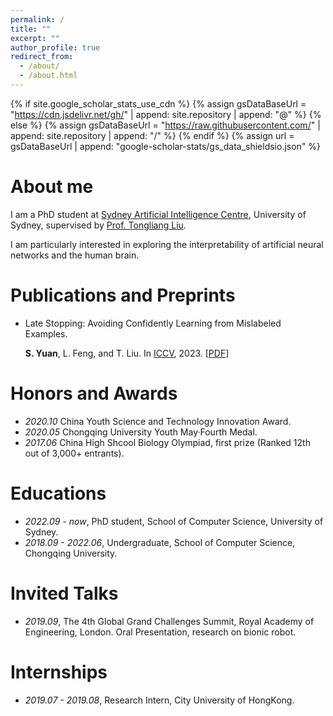 ```yaml
---
permalink: /
title: ""
excerpt: ""
author_profile: true
redirect_from: 
  - /about/
  - /about.html
---
```


{% if site.google_scholar_stats_use_cdn %}
{% assign gsDataBaseUrl = "https://cdn.jsdelivr.net/gh/" | append: site.repository | append: "@" %}
{% else %}
{% assign gsDataBaseUrl = "https://raw.githubusercontent.com/" | append: site.repository | append: "/" %}
{% endif %}
{% assign url = gsDataBaseUrl | append: "google-scholar-stats/gs_data_shieldsio.json" %}

<span class='anchor' id='about-me'></span>


# About me

I am a PhD student at [Sydney Artificial Intelligence Centre](https://www.sydney.edu.au/engineering/our-research/data-science-and-computer-engineering/ubtech-sydney-artificial-intelligence-centre.html), University of Sydney, supervised by [Prof. Tongliang Liu](https://tongliang-liu.github.io). 

I am particularly interested in exploring the interpretability of artificial neural networks and the human brain.


# Publications and Preprints
- Late Stopping: Avoiding Confidently Learning from Mislabeled Examples.

  **S. Yuan**, L. Feng, and T. Liu. In [ICCV](https://iccv2023.thecvf.com), 2023. [\[PDF\]](https://suqinyuan.github.io)

# Honors and Awards
- *2020.10* China Youth Science and Technology Innovation Award. 
- *2020.05* Chongqing University Youth May·Fourth Medal.  
- *2017.06* China High Shcool Biology Olympiad, first prize (Ranked 12th out of 3,000+ entrants). 

# Educations
- *2022.09 - now*, PhD student, School of Computer Science, University of Sydney. 
- *2018.09 - 2022.06*, Undergraduate, School of Computer Science, Chongqing University. 

# Invited Talks
- *2019.09*, The 4th Global Grand Challenges Summit, Royal Academy of Engineering, London. Oral Presentation, research on bionic robot.  

# Internships
- *2019.07 - 2019.08*, Research Intern, City University of HongKong. 

